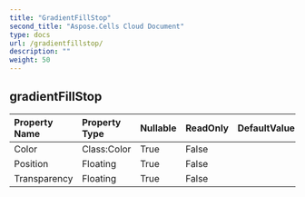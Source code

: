 ```yaml
---
title: "GradientFillStop"
second_title: "Aspose.Cells Cloud Document"
type: docs
url: /gradientfillstop/
description: ""
weight: 50
---
```


## **gradientFillStop**

 

| Property Name | Property Type | Nullable |  ReadOnly | DefaultValue | Description | 
| :- | :- | :- |:- |  :- | :- |
| Color | Class:Color | True |  False |  |  |  
| Position | Floating | True |  False |  |  |  
| Transparency | Floating | True |  False |  |  |  

